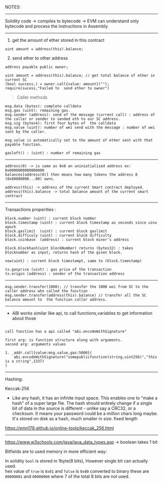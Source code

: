 NOTES:

--------

Solidity code -> compiles to bytecode -> EVM can understand only bytecode and process the instructions in Assembly.

--------

1. get the amount of ether stored in this contract

```
uint amount = address(this).balance;
```

2. send ether to other address

```
address payable public owner;

uint amount = address(this).balance; // get total balance of ether in current SC
(bool success,) = owner.call{value: amount}("");
require(sucess,"Failed to  send ether to owner")
```

> Caller methods

```
msg.data (bytes): complete calldata
msg.gas (uint): remaining gas.
msg.sender (address): send of the message (current call) : address of the caller or sender to sended eth to our SC address.
msg.sig (bytes4): first four bytes of  the calldata
msg.value (uint): number of wei send with the message : number of wei sent by the caller.

msg.value is automatically set to the amount of ether sent with that payable function.

gasleft() : (uint) : number of remaining gas

```

-----


```
address(0) -> is same as 0x0 an uniniatialized address ex: 0x0000000000000000
balances[address(0)] then means how many tokens the address 0 (0x00000000...00) owns.

address(this) -> address of the current Smart contract deployed.
address(this).balance -> total balance amount of the current smart contract
```

-----

Transactions properities : 

```
block.number (uint) : current block number
block.timestamp (uint) : current block timestamp as seconds since uinx epoch
block.gaslimit  (uint) : current block gaslimit
block.difficuly (uint) : current block difficulty
block.coinbase  (address) : current block miner's address

block.blockhash(uint blockNumber) returns (bytes32) : takes blocknumber as input, returns hash of the given block.

now(uint) : current block timestampt, same to (block.timestamp)

tx.gasprice (uint) : gas price of the transaction
tx.origin (address) : sender of the transaction address

```


-----

```
msg.sender.transfer(1000); // transfer the 1000 wei from SC to the caller address who called the function
msg.sender.transfer(address(this).balance) // transfer all the SC balance amount to  the function caller address.
```
-----

* ABI works similar like api, to call functions,variables to get information about those

```

call function has a api called "abi.encodeWithSignature"

first arg: is function structure along with arguments.
second arg: arguments values 

1. _addr.call{value:msg.value,gas:5000}(
	abi.encodeWithSignature("somepublicfunction(string,uint256)","this is a string",1337) 
)

```

------------------

Hashing:

Keccak-256

* Like any hash, it has an infinite input space. This enables one to "make a hash" of a super large file. The hash should entirely change if a single bit of data in the source is different - unlike say a CRC32, or a checksum. It means your password could be a million chars long maybe. It's stored on disk as a hash, much smaller in size. fixed length

https://emn178.github.io/online-tools/keccak_256.html

-------------------------

https://www.w3schools.com/java/java_data_types.asp -> boolean takes 1 bit

Bitfields are to used memory in more efficient way:

In solidity `bool` is stored in 1byte(8 bits), However single bit can actually used.  
hex value of `true` is `0x01` and `false` is `0x00` converted to binary these are `00000001` and `00000000` where 7 of the total 8 bits are not used.
